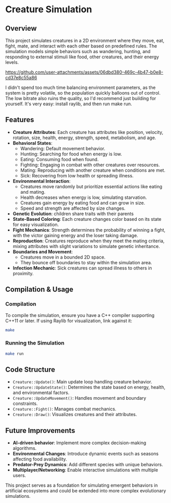 # Creature Simulation

## Overview
This project simulates creatures in a 2D environment where they move, eat, fight, mate, and interact with each other based on predefined rules. The simulation models simple behaviors such as wandering, hunting, and responding to external stimuli like food, other creatures, and their energy levels.


https://github.com/user-attachments/assets/06dbd380-469c-4b47-b0e8-cd37e8c55a86

I didn't spend too much time balancing environment parameters, as the system is pretty volatile, so the population quickly balloons out of control.
The low bitrate also ruins the quality, so I'd recommend just building for yourself. It's very easy: install raylib, and then run make run.


## Features
- **Creature Attributes**: Each creature has attributes like position, velocity, rotation, size, health, energy, strength, speed, metabolism, and age.
- **Behavioral States**:
  - Wandering: Default movement behavior.
  - Hunting: Searching for food when energy is low.
  - Eating: Consuming food when found.
  - Fighting: Engaging in combat with other creatures over resources.
  - Mating: Reproducing with another creature when conditions are met.
  - Sick: Recovering from low health or spreading illness.
- **Environmental Interaction**:
  - Creatures move randomly but prioritize essential actions like eating and mating.
  - Health decreases when energy is low, simulating starvation.
  - Creatures gain energy by eating food and can grow in size.
  - Speed and strength are affected by size changes.
- **Genetic Evolution**: children share traits with their parents
- **State-Based Coloring**: Each creature changes color based on its state for easy visualization.
- **Fight Mechanics**: Strength determines the probability of winning a fight, with the victor gaining energy and the loser taking damage.
- **Reproduction**: Creatures reproduce when they meet the mating criteria, mixing attributes with slight variations to simulate genetic inheritance.
- **Boundaries and Movement**:
  - Creatures move in a bounded 2D space.
  - They bounce off boundaries to stay within the simulation area.
- **Infection Mechanic**: Sick creatures can spread illness to others in proximity.

## Compilation & Usage
### Compilation
To compile the simulation, ensure you have a C++ compiler supporting C++11 or later. If using Raylib for visualization, link against it:
```sh
make
```

### Running the Simulation
```sh
make run
```

## Code Structure
- `Creature::Update()`: Main update loop handling creature behavior.
- `Creature::UpdateState()`: Determines the state based on energy, health, and environmental factors.
- `Creature::UpdateMovement()`: Handles movement and boundary constraints.
- `Creature::Fight()`: Manages combat mechanics.
- `Creature::Draw()`: Visualizes creatures and their attributes.

## Future Improvements
- **AI-driven behavior**: Implement more complex decision-making algorithms.
- **Environmental Changes**: Introduce dynamic events such as seasons affecting food availability.
- **Predator-Prey Dynamics**: Add different species with unique behaviors.
- **Multiplayer/Networking**: Enable interactive simulations with multiple users.

This project serves as a foundation for simulating emergent behaviors in artificial ecosystems and could be extended into more complex evolutionary simulations.
